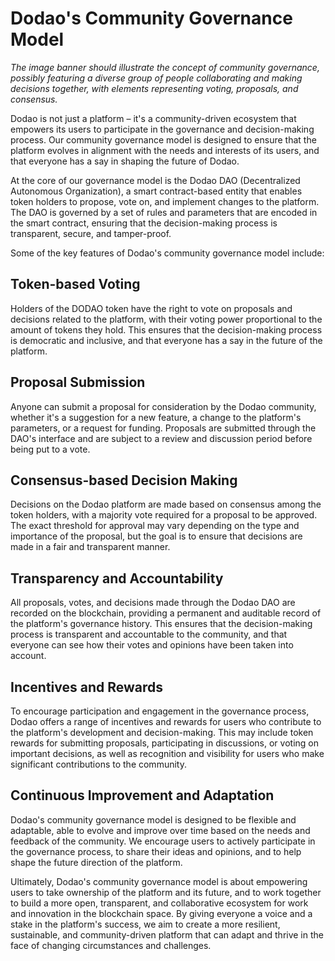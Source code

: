 # Dodao's Community Governance Model

<!-- ![Dodao's Community Governance Model](./img/community-governance.png) -->
*The image banner should illustrate the concept of community governance, possibly featuring a diverse group of people collaborating and making decisions together, with elements representing voting, proposals, and consensus.*

Dodao is not just a platform – it's a community-driven ecosystem that empowers its users to participate in the governance and decision-making process. Our community governance model is designed to ensure that the platform evolves in alignment with the needs and interests of its users, and that everyone has a say in shaping the future of Dodao.

At the core of our governance model is the Dodao DAO (Decentralized Autonomous Organization), a smart contract-based entity that enables token holders to propose, vote on, and implement changes to the platform. The DAO is governed by a set of rules and parameters that are encoded in the smart contract, ensuring that the decision-making process is transparent, secure, and tamper-proof.

Some of the key features of Dodao's community governance model include:

## Token-based Voting

Holders of the DODAO token have the right to vote on proposals and decisions related to the platform, with their voting power proportional to the amount of tokens they hold. This ensures that the decision-making process is democratic and inclusive, and that everyone has a say in the future of the platform.

## Proposal Submission

Anyone can submit a proposal for consideration by the Dodao community, whether it's a suggestion for a new feature, a change to the platform's parameters, or a request for funding. Proposals are submitted through the DAO's interface and are subject to a review and discussion period before being put to a vote.

## Consensus-based Decision Making

Decisions on the Dodao platform are made based on consensus among the token holders, with a majority vote required for a proposal to be approved. The exact threshold for approval may vary depending on the type and importance of the proposal, but the goal is to ensure that decisions are made in a fair and transparent manner.

## Transparency and Accountability

All proposals, votes, and decisions made through the Dodao DAO are recorded on the blockchain, providing a permanent and auditable record of the platform's governance history. This ensures that the decision-making process is transparent and accountable to the community, and that everyone can see how their votes and opinions have been taken into account.

## Incentives and Rewards

To encourage participation and engagement in the governance process, Dodao offers a range of incentives and rewards for users who contribute to the platform's development and decision-making. This may include token rewards for submitting proposals, participating in discussions, or voting on important decisions, as well as recognition and visibility for users who make significant contributions to the community.

## Continuous Improvement and Adaptation

Dodao's community governance model is designed to be flexible and adaptable, able to evolve and improve over time based on the needs and feedback of the community. We encourage users to actively participate in the governance process, to share their ideas and opinions, and to help shape the future direction of the platform.

Ultimately, Dodao's community governance model is about empowering users to take ownership of the platform and its future, and to work together to build a more open, transparent, and collaborative ecosystem for work and innovation in the blockchain space. By giving everyone a voice and a stake in the platform's success, we aim to create a more resilient, sustainable, and community-driven platform that can adapt and thrive in the face of changing circumstances and challenges.
